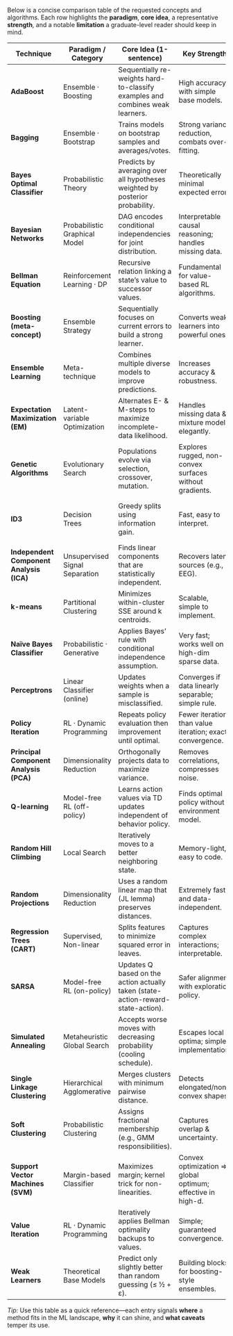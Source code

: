 Below is a concise comparison table of the requested concepts and algorithms. Each row highlights the **paradigm**, **core idea**, a representative **strength**, and a notable **limitation** a graduate-level reader should keep in mind.

| **Technique**                            | **Paradigm / Category**        | **Core Idea (1-sentence)**                                                       | **Key Strength**                                           | **Key Limitation**                                                               |
| ---------------------------------------- | ------------------------------ | -------------------------------------------------------------------------------- | ---------------------------------------------------------- | -------------------------------------------------------------------------------- |
| **AdaBoost**                             | Ensemble · Boosting            | Sequentially re-weights hard-to-classify examples and combines weak learners.    | High accuracy with simple base models.                     | Sensitive to label noise and outliers.                                           |
| **Bagging**                              | Ensemble · Bootstrap           | Trains models on bootstrap samples and averages/votes.                           | Strong variance reduction, combats over-fitting.           | Little bias reduction; increased computation.                                    |
| **Bayes Optimal Classifier**             | Probabilistic Theory           | Predicts by averaging over all hypotheses weighted by posterior probability.     | Theoretically minimal expected error.                      | Computationally infeasible except for trivial spaces.                            |
| **Bayesian Networks**                    | Probabilistic Graphical Model  | DAG encodes conditional independencies for joint distribution.                   | Interpretable causal reasoning; handles missing data.      | Structure/parameter learning is NP-hard; prior sensitive.                        |
| **Bellman Equation**                     | Reinforcement Learning · DP    | Recursive relation linking a state’s value to successor values.                  | Fundamental for value-based RL algorithms.                 | Assumes known Markov model; scales poorly with state size.                       |
| **Boosting (meta-concept)**              | Ensemble Strategy              | Sequentially focuses on current errors to build a strong learner.                | Converts weak learners into powerful ones.                 | Prone to over-fit noisy data; sequential dependency.                             |
| **Ensemble Learning**                    | Meta-technique                 | Combines multiple diverse models to improve predictions.                         | Increases accuracy & robustness.                           | Adds complexity and lowers interpretability.                                     |
| **Expectation Maximization (EM)**        | Latent-variable Optimization   | Alternates E- & M-steps to maximize incomplete-data likelihood.                  | Handles missing data & mixture models elegantly.           | Only finds local maxima; may converge slowly.                                    |
| **Genetic Algorithms**                   | Evolutionary Search            | Populations evolve via selection, crossover, mutation.                           | Explores rugged, non-convex surfaces without gradients.    | Many fitness evaluations; parameter tuning brittle.                              |
| **ID3**                                  | Decision Trees                 | Greedy splits using information gain.                                            | Fast, easy to interpret.                                   | Over-fits noisy data; handles continuous features poorly without discretization. |
| **Independent Component Analysis (ICA)** | Unsupervised Signal Separation | Finds linear components that are statistically independent.                      | Recovers latent sources (e.g., EEG).                       | Requires non-Gaussian sources and linear mixing.                                 |
| **k-means**                              | Partitional Clustering         | Minimizes within-cluster SSE around k centroids.                                 | Scalable, simple to implement.                             | Requires $k$; assumes spherical clusters; sensitive to outliers.                 |
| **Naïve Bayes Classifier**               | Probabilistic · Generative     | Applies Bayes’ rule with conditional independence assumption.                    | Very fast; works well on high-dim sparse data.             | Independence rarely true ⇒ sub-optimal probability estimates.                    |
| **Perceptrons**                          | Linear Classifier (online)     | Updates weights when a sample is misclassified.                                  | Converges if data linearly separable; simple rule.         | Cannot model non-linear boundaries; no probability output.                       |
| **Policy Iteration**                     | RL · Dynamic Programming       | Repeats policy evaluation then improvement until optimal.                        | Fewer iterations than value iteration; exact convergence.  | Requires full model; evaluation step costly for large MDPs.                      |
| **Principal Component Analysis (PCA)**   | Dimensionality Reduction       | Orthogonally projects data to maximize variance.                                 | Removes correlations, compresses noise.                    | Captures only linear structure; scale-sensitive.                                 |
| **Q-learning**                           | Model-free RL (off-policy)     | Learns action values via TD updates independent of behavior policy.              | Finds optimal policy without environment model.            | Instability with function approximation; exploration trade-off.                  |
| **Random Hill Climbing**                 | Local Search                   | Iteratively moves to a better neighboring state.                                 | Memory-light, easy to code.                                | Easily trapped in local optima.                                                  |
| **Random Projections**                   | Dimensionality Reduction       | Uses a random linear map that (JL lemma) preserves distances.                    | Extremely fast and data-independent.                       | Distorts some structure; not adaptive to data geometry.                          |
| **Regression Trees (CART)**              | Supervised, Non-linear         | Splits features to minimize squared error in leaves.                             | Captures complex interactions; interpretable.              | High variance; piecewise-constant predictions.                                   |
| **SARSA**                                | Model-free RL (on-policy)      | Updates Q based on the action actually taken (state-action-reward-state-action). | Safer alignment with exploration policy.                   | Slower convergence vs. off-policy methods.                                       |
| **Simulated Annealing**                  | Metaheuristic Global Search    | Accepts worse moves with decreasing probability (cooling schedule).              | Escapes local optima; simple implementation.               | Requires careful cooling schedule; can be slow.                                  |
| **Single Linkage Clustering**            | Hierarchical Agglomerative     | Merges clusters with minimum pairwise distance.                                  | Detects elongated/non-convex shapes.                       | “Chaining” effect; noise-sensitive.                                              |
| **Soft Clustering**                      | Probabilistic Clustering       | Assigns fractional membership (e.g., GMM responsibilities).                      | Captures overlap & uncertainty.                            | Heavier computation; harder to interpret.                                        |
| **Support Vector Machines (SVM)**        | Margin-based Classifier        | Maximizes margin; kernel trick for non-linearities.                              | Convex optimization ⇒ global optimum; effective in high-d. | Slow for very large data; kernel/𝜆 selection critical.                          |
| **Value Iteration**                      | RL · Dynamic Programming       | Iteratively applies Bellman optimality backups to values.                        | Simple; guaranteed convergence.                            | Slow near convergence; needs transition model & full state sweep.                |
| **Weak Learners**                        | Theoretical Base Models        | Predict only slightly better than random guessing (≤ ½ + ε).                     | Building blocks for boosting-style ensembles.              | Poor standalone accuracy; may have high bias.                                    |

_Tip:_ Use this table as a quick reference—each entry signals **where** a method fits in the ML landscape, **why** it can shine, and **what caveats** temper its use.